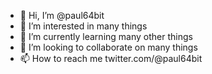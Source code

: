 - 👋 Hi, I’m @paul64bit
- 👀 I’m interested in many things
- 🌱 I’m currently learning many other things
- 💞️ I’m looking to collaborate on many things
- 📫 How to reach me twitter.com/@paul64bit

<!---
paul64bit/paul64bit is a ✨ special ✨ repository because its `README.md` (this file) appears on your GitHub profile.
You can click the Preview link to take a look at your changes.
--->
